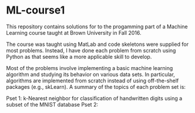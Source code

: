 # ML-course1

This repository contains solutions for to the progamming part of a Machine Learning course taught at Brown University in Fall 2016.  

The course was taught using MatLab and code skeletons were supplied for most problems.  Instead, I have done each problem from scratch using Python as that seems like a more applicable skill to develop.

Most of the problems involve implementing a basic machine learning algorithm and studying its behavior on various data sets. In particular, algorithms are implemented from scratch instead of using off-the-shelf packages (e.g., skLearn).  A summary of the topics of each problem set is:

Pset 1:  k-Nearest neighbor for classification of handwritten digits using a subset of the MNIST database
Pset 2: 

